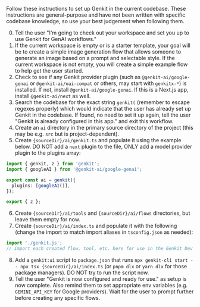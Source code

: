 Follow these instructions to set up Genkit in the current codebase. These instructions are general-purpose and have not been written with specific codebase knowledge, so use your best judgement when following them.

0. Tell the user "I'm going to check out your workspace and set you up to use Genkit for GenAI workflows."
1. If the current workspace is empty or is a starter template, your goal will be to create a simple image generation flow that allows someone to generate an image based on a prompt and selectable style. If the current workspace is not empty, you will create a simple example flow to help get the user started.
2. Check to see if any Genkit provider plugin (such as `@genkit-ai/google-genai` or `@genkit-ai/oai-compat` or others, may start with `genkitx-*`) is installed. If not, install `@genkit-ai/google-genai`. If this is a Next.js app, install `@genkit-ai/next` as well.
3. Search the codebase for the exact string `genkit(` (remember to escape regexes properly) which would indicate that the user has already set up Genkit in the codebase. If found, no need to set it up again, tell the user "Genkit is already configured in this app." and exit this workflow.
4. Create an `ai` directory in the primary source directory of the project (this may be e.g. `src` but is project-dependent).
5. Create `{sourceDir}/ai/genkit.ts` and populate it using the example below. DO NOT add a `next` plugin to the file, ONLY add a model provider plugin to the plugins array:

```ts
import { genkit, z } from 'genkit';
import { googleAI } from '@genkit-ai/google-genai';

export const ai = genkit({
  plugins: [googleAI()],
});

export { z };
```

6. Create `{sourceDir}/ai/tools` and `{sourceDir}/ai/flows` directories, but leave them empty for now.
7. Create `{sourceDir}/ai/index.ts` and populate it with the following (change the import to match import aliases in `tsconfig.json` as needed):

```ts
import './genkit.js';
// import each created flow, tool, etc. here for use in the Genkit Dev UI
```

8. Add a `genkit:ui` script to `package.json` that runs `npx genkit-cli start -- npx tsx {sourceDir}/ai/index.ts` (or `pnpm dlx` or `yarn dlx` for those package managers). DO NOT try to run the script now.
9. Tell the user "Genkit is now configured and ready for use." as setup is now complete. Also remind them to set appropriate env variables (e.g. `GEMINI_API_KEY` for Google providers). Wait for the user to prompt further before creating any specific flows.
